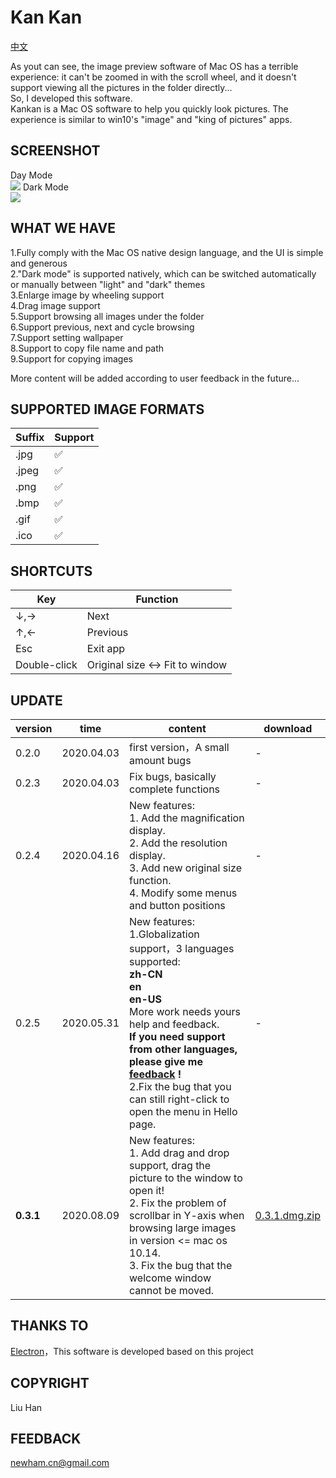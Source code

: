 # Kan Kan

[中文](readme.zh.md) 

As yout can see, the image preview software of Mac OS has a terrible experience:  it can't be zoomed in with the scroll wheel, and it doesn't support viewing all the pictures in the folder directly...   
So, I developed this software.   
Kankan is a Mac OS software to help you quickly look pictures. The experience is similar to win10's "image" and "king of pictures" apps.  

## SCREENSHOT  
Day Mode  
<img src="cap_3.png">
Dark Mode  
<img src="cap_4.png">

## WHAT WE HAVE  
1.Fully comply with the Mac OS native design language, and the UI is simple and generous  
2."Dark mode" is supported natively, which can be switched automatically or manually between "light" and "dark" themes  
3.Enlarge image by wheeling support   
4.Drag image support  
5.Support browsing all images under the folder  
6.Support previous, next and cycle browsing  
7.Support setting wallpaper  
8.Support to copy file name and path  
9.Support for copying images  

More content will be added according to user feedback in the future...  

## SUPPORTED IMAGE FORMATS
Suffix|Support
---|---
.jpg|✅
.jpeg|✅
.png|✅
.bmp|✅
.gif|✅
.ico|✅

## SHORTCUTS
Key|Function
---|---
↓,→|Next
↑,←|Previous
Esc|Exit app
Double-click|Original size ↔ Fit to window

## UPDATE  
version  |time           |content                                                      |download
------------|----------------|------------------------------------------------------|----
0.2.0      |2020.04.03|first version，A small amount bugs    |-
0.2.3      |2020.04.03|Fix bugs, basically complete functions |-
0.2.4|2020.04.16|New features: <br> 1. Add the magnification display. <br>2. Add the resolution display. <br>3. Add new original size function. <br>4. Modify some menus and button positions|-
0.2.5|2020.05.31|New features: <br>1.Globalization support，3 languages supported:<br>**zh-CN**<br>**en**<br>**en-US** <br>More work needs yours help and feedback.<br>**If you need support from other languages, please give me [feedback](mailto:newham.cn@gmail.com) !**<br>2.Fix the bug that you can still right-click to open the menu in Hello page.|-
**0.3.1**|2020.08.09|New features: <br>1. Add drag and drop support, drag the picture to the window to open it!<br>2. Fix the problem of scrollbar in Y-axis when browsing large images in version <= mac os 10.14. <br>3. Fix the bug that the welcome window cannot be moved.|[0.3.1.dmg.zip](https://github.com/newham/kankan/releases/download/v0.3.1/kankan-0.3.1.dmg.zip)

## THANKS TO  
[Electron](https://www.electronjs.org)，This software is developed based on this project

## COPYRIGHT  
Liu Han

## FEEDBACK   
[newham.cn@gmail.com](mailto:newham.cn@gmail.com)  

